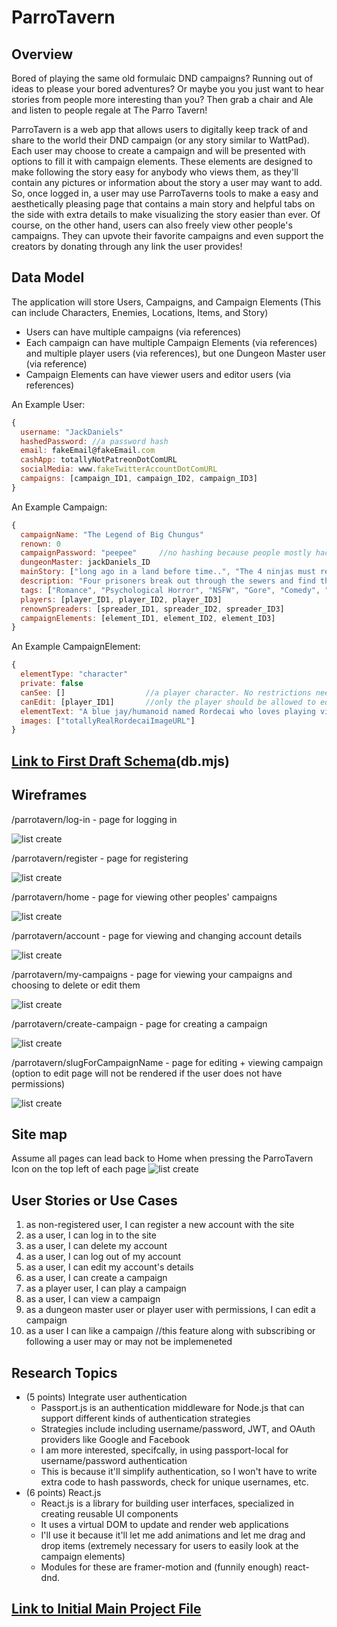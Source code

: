 # ParroTavern

## Overview

Bored of playing the same old formulaic DND campaigns? Running out of ideas to please your bored adventures? Or maybe you you just want to hear stories from people more interesting than you? Then grab a chair and Ale and listen to people regale at The Parro Tavern!

ParroTavern is a web app that allows users to digitally keep track of and share to the world their DND campaign (or any story similar to WattPad). Each user may choose to create a campaign and will be presented with options to fill it with campaign elements. These elements are designed to make following the story easy for anybody who views them, as they'll contain any pictures or information about the story a user may want to add. So, once logged in, a user may use ParroTaverns tools to make a easy and aesthetically pleasing page that contains a main story and helpful tabs on the side with extra details to make visualizing the story easier than ever. Of course, on the other hand, users can also freely view other people's campaigns. They can upvote their favorite campaigns and even support the creators by donating through any link the user provides!


## Data Model

The application will store Users, Campaigns, and Campaign Elements (This can include Characters, Enemies, Locations, Items, and Story) 

* Users can have multiple campaigns (via references)
* Each campaign can have multiple Campaign Elements (via references) and multiple player users (via references), but one Dungeon Master user (via reference)
* Campaign Elements can have viewer users and editor users (via references)

An Example User:

```javascript
{
  username: "JackDaniels"
  hashedPassword: //a password hash
  email: fakeEmail@fakeEmail.com
  cashApp: totallyNotPatreonDotComURL
  socialMedia: www.fakeTwitterAccountDotComURL
  campaigns: [campaign_ID1, campaign_ID2, campaign_ID3]
}
```

An Example Campaign:

```javascript
{
  campaignName: "The Legend of Big Chungus"
  renown: 0
  campaignPassword: "peepee"     //no hashing because people mostly hack just steal private data
  dungeonMaster: jackDaniels_ID
  mainStory: ["long ago in a land before time..", "The 4 ninjas must retrive the golden weap...", "Lloyd! YOU are the gre..."]
  description: "Four prisoners break out through the sewers and find themselves at the temple of Chungus"
  tags: ["Romance", "Psychological Horror", "NSFW", "Gore", "Comedy", "Family-Friendly"]
  players: [player_ID1, player_ID2, player_ID3]
  renownSpreaders: [spreader_ID1, spreader_ID2, spreader_ID3]            //the dungeon master will not know this information
  campaignElements: [element_ID1, element_ID2, element_ID3]
}
```
An Example CampaignElement:

```javascript
{
  elementType: "character"
  private: false
  canSee: []                  //a player character. No restrictions needed on who can see (unless later necessary)
  canEdit: [player_ID1]       //only the player should be allowed to edit their sheet (Dungeon master by default has all priviledges though)
  elementText: "A blue jay/humanoid named Rordecai who loves playing video games and got arrested for accidentally burning down the park he works at"
  images: ["totallyRealRordecaiImageURL"]
}
```

## [Link to First Draft Schema](https://github.com/nyu-csci-ua-0467-001-002-spring-2025/final-project-Alok-Dumet/blob/master/db.mjs)(db.mjs) 

## Wireframes

/parrotavern/log-in - page for logging in

![list create](documentation/Log_In.png)

/parrotavern/register - page for registering

![list create](documentation/Register.png)

/parrotavern/home - page for viewing other peoples' campaigns

![list create](documentation/Home.png)

/parrotavern/account - page for viewing and changing account details

![list create](documentation/Account.png)

/parrotavern/my-campaigns - page for viewing your campaigns and choosing to delete or edit them

![list create](documentation/My_Campaigns.png)

/parrotavern/create-campaign - page for creating a campaign

![list create](documentation/Create_Campaign.png)

/parrotavern/slugForCampaignName - page for editing + viewing campaign (option to edit page will not be rendered if the user does not have permissions)

![list create](documentation/Edit_View_Campaign.png)



## Site map

Assume all pages can lead back to Home when pressing the ParroTavern Icon on the top left of each page
![list create](documentation/Site_Map.png)

## User Stories or Use Cases
1. as non-registered user, I can register a new account with the site
2. as a user, I can log in to the site
3. as a user, I can delete my account
4. as a user, I can log out of my account
5. as a user, I can edit my account's details
6. as a user, I can create a campaign
7. as a player user, I can play a campaign
8. as a user, I can view a campaign
10. as a dungeon master user or player user with permissions, I can edit a campaign
11. as a user I can like a campaign //this feature along with subscribing or following a user may or may not be implemeneted

## Research Topics

* (5 points) Integrate user authentication
    * Passport.js is an authentication middleware for Node.js that can support different kinds of authentication strategies
    * Strategies include including username/password, JWT, and OAuth providers like Google and Facebook
    * I am more interested, specifcally, in using passport-local for username/password authentication
    * This is because it'll simplify authentication, so I won't have to write extra code to hash passwords, check for unique usernames, etc. 
* (6 points) React.js
    * React.js is a library for building user interfaces, specialized in creating reusable UI components
    * It uses a virtual DOM to update and render web applications
    * I'll use it because it'll let me add animations and let me drag and drop items (extremely necessary for users to easily look at the campaign elements)
    * Modules for these are framer-motion and (funnily enough) react-dnd.

## [Link to Initial Main Project File](app.mjs)

